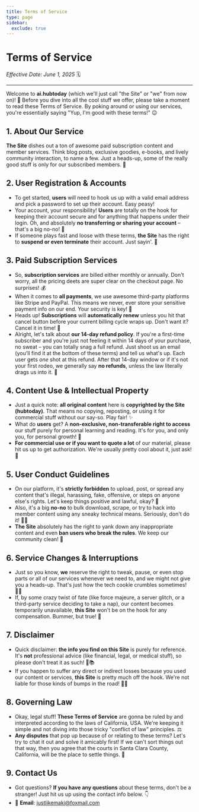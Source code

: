 ```yaml
---
title: Terms of Service
type: page
sidebar:
  exclude: true
---
```

# Terms of Service

*Effective Date: June 1, 2025* 🗓️

---

Welcome to **ai.hubtoday** (which we'll just call "the Site" or "we" from now on)! 🎉 Before you dive into all the cool stuff we offer, please take a moment to read these Terms of Service. By poking around or using our services, you're essentially saying "Yup, I'm good with these terms!" 😉

## 1. About Our Service
**The Site** dishes out a ton of awesome paid subscription content and member services. Think blog posts, exclusive goodies, e-books, and lively community interaction, to name a few. Just a heads-up, some of the really good stuff is only for our subscribed members. 🤫

## 2. User Registration & Accounts
*   To get started, **users** will need to hook us up with a valid email address and pick a password to set up their account. Easy peasy!
*   Your account, your responsibility! **Users** are totally on the hook for keeping their account secure and for anything that happens under their login. Oh, and absolutely **no transferring or sharing your account** – that's a big no-no! 🚫
*   If someone plays fast and loose with these terms, **the Site** has the right to **suspend or even terminate** their account. Just sayin'. 🚨

## 3. Paid Subscription Services
*   So, **subscription services** are billed either monthly or annually. Don't worry, all the pricing deets are super clear on the checkout page. No surprises! 💰
*   When it comes to **all payments**, we use awesome third-party platforms like Stripe and PayPal. This means we never, ever store your sensitive payment info on our end. Your security is key! 🔐
*   Heads up! **Subscriptions** will **automatically renew** unless you hit that cancel button before your current billing cycle wraps up. Don't want it? Cancel it in time! 🔄
*   Alright, let's talk about **our 14-day refund policy**. If you're a first-time subscriber and you're just not feeling it within 14 days of your purchase, no sweat – you can totally snag a full refund. Just shoot us an email (you'll find it at the bottom of these terms) and tell us what's up. Each user gets *one* shot at this refund. After that 14-day window or if it's not your first rodeo, we generally say **no refunds**, unless the law literally drags us into it. 💸

## 4. Content Use & Intellectual Property
*   Just a quick note: **all original content** here is **copyrighted by the Site (hubtoday)**. That means no copying, reposting, or using it for commercial stuff without our say-so. Play fair! ✨
*   What do **users** get? A **non-exclusive, non-transferable right to access** our stuff purely for personal learning and reading. It's for you, and only you, for personal growth! 🧠
*   **For commercial use or if you want to quote a lot** of our material, please hit us up to get authorization. We're usually pretty cool about it, just ask! 📧

## 5. User Conduct Guidelines
*   On our platform, it's **strictly forbidden** to upload, post, or spread any content that's illegal, harassing, fake, offensive, or steps on anyone else's rights. Let's keep things positive and lawful, okay? 🙏
*   Also, it's a big **no-no** to bulk download, scrape, or try to hack into member content using any sneaky technical means. Seriously, don't do it! 🙅‍♀️
*   **The Site** absolutely has the right to yank down any inappropriate content and even **ban users who break the rules**. We keep our community clean! 🧹

## 6. Service Changes & Interruptions
*   Just so you know, **we** reserve the right to tweak, pause, or even stop parts or all of our services whenever we need to, and we might not give you a heads-up. That's just how the tech cookie crumbles sometimes! 🤷‍♀️
*   If, by some crazy twist of fate (like force majeure, a server glitch, or a third-party service deciding to take a nap), our content becomes temporarily unavailable, **this Site** won't be on the hook for any compensation. Bummer, but true! 🚧

## 7. Disclaimer
*   Quick disclaimer: **the info you find on this Site** is purely for reference. It's **not** professional advice (like financial, legal, or medical stuff), so please don't treat it as such! 🚫📚
*   If you happen to suffer any direct or indirect losses because you used our content or services, **this Site** is pretty much off the hook. We're not liable for those kinds of bumps in the road! 🙅‍♂️

## 8. Governing Law
*   Okay, legal stuff! **These Terms of Service** are gonna be ruled by and interpreted according to the laws of California, USA. We're keeping it simple and not diving into those tricky "conflict of law" principles. ⚖️
*   **Any disputes** that pop up because of or relating to these terms? Let's try to chat it out and solve it amicably first! If we can't sort things out that way, then you agree that the courts in Santa Clara County, California, will be the place to settle things. 🤝

## 9. Contact Us
*   Got questions? **If you have any questions** about these terms, don't be a stranger! Just hit us up using the contact info below. 👇
*   📧 **Email**: [justlikemaki@foxmail.com](mailto:justlikemaki@foxmail.com)